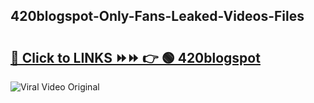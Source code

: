 
 ## 420blogspot-Only-Fans-Leaked-Videos-Files

# <h2><a href="https://mediaupload.pro?420blogspot">🔗 Click to LINKS ⏩⏩ 👉 🟢 420blogspot </a></h2>

<a href="https://mediaupload.pro?420blogspot" rel="nofollow" data-target="animated-image.originalLink"><img src="https://i.ibb.co.com/xMMVF88/686577567.gif" alt="Viral Video Original" style="max-width: 100%; display: inline-block;" data-target="animated-image.originalImage"></a>